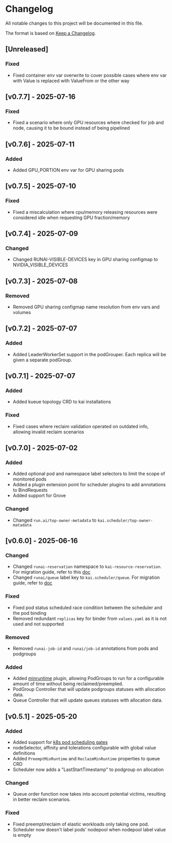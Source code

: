 # Changelog

All notable changes to this project will be documented in this file.

The format is based on [Keep a Changelog](https://keepachangelog.com/en/1.1.0/).

## [Unreleased]

### Fixed
- Fixed container env var overwrite to cover possible cases where env var with Value is replaced with ValueFrom or the other way

## [v0.7.7] - 2025-07-16

### Fixed
- Fixed a scenario where only GPU resources where checked for job and node, causing it to be bound instead of being pipelined

## [v0.7.6] - 2025-07-11

### Added
- Added GPU_PORTION env var for GPU sharing pods

## [v0.7.5] - 2025-07-10

### Fixed
- Fixed a miscalculation where cpu/memory releasing resources were considered idle when requesting GPU fraction/memory

## [v0.7.4] - 2025-07-09

### Changed
- Changed RUNAI-VISIBLE-DEVICES key in GPU sharing configmap to NVIDIA_VISIBLE_DEVICES

## [v0.7.3] - 2025-07-08

### Removed
- Removed GPU sharing configmap name resolution from env vars and volumes

## [v0.7.2] - 2025-07-07
### Added
- Added LeaderWorkerSet support in the podGrouper. Each replica will be given a separate podGroup.

## [v0.7.1] - 2025-07-07

### Added
- Added kueue topology CRD to kai installations

### Fixed
- Fixed cases where reclaim validation operated on outdated info, allowing invalid reclaim scenarios

## [v0.7.0] - 2025-07-02

### Added
- Added optional pod and namespace label selectors to limit the scope of monitored pods
- Added a plugin extension point for scheduler plugins to add annotations to BindRequests
- Added support for Grove

### Changed
- Changed `run.ai/top-owner-metadata` to `kai.scheduler/top-owner-matadata`

## [v0.6.0] - 2025-06-16

### Changed
- Changed `runai-reservation` namespace to `kai-resource-reservation`. For migration guide, refer to this [doc](docs/migrationguides/README.md)
- Changed `runai/queue` label key to `kai.scheduler/queue`. For migration guide, refer to [doc](docs/migrationguides/README.md)

### Fixed
- Fixed pod status scheduled race condition between the scheduler and the pod binding
- Removed redundant `replicas` key for binder from `values.yaml` as it is not used and not supported

### Removed
- Removed `runai-job-id` and `runai/job-id` annotations from pods and podgroups

### Added
- Added [minruntime](docs/plugins/minruntime.md) plugin, allowing PodGroups to run for a configurable amount of time without being reclaimed/preempted.
- PodGroup Controller that will update podgroups statuses with allocation data.
- Queue Controller that will update queues statuses with allocation data.


## [v0.5.1] - 2025-05-20

### Added
- Added support for [k8s pod scheduling gates](https://kubernetes.io/docs/concepts/scheduling-eviction/pod-scheduling-readiness/)
- nodeSelector, affinity and tolerations configurable with global value definitions
- Added `PreemptMinRuntime` and `ReclaimMinRuntime` properties to queue CRD
- Scheduler now adds a "LastStartTimestamp" to podgroup on allocation

### Changed
- Queue order function now takes into account potential victims, resulting in better reclaim scenarios.

### Fixed
- Fixed preempt/reclaim of elastic workloads only taking one pod.
- Scheduler now doesn't label pods' nodepool when nodepool label value is empty
